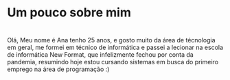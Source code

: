 # Um pouco sobre mim <h1>

Olá, Meu nome é Ana tenho 25 anos, e gosto muito da área de técnologia em geral,  me formei em técnico de informática e passei a lecionar na escola de informática New Format, que infelizmente fechou por conta da pandemia, resumindo hoje estou cursando sistemas em busca do primeiro emprego na área de programação :)